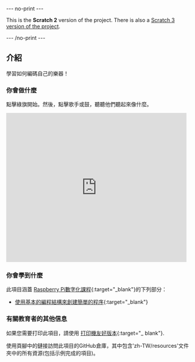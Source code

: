 --- no-print ---

This is the **Scratch 2** version of the project. There is also a [Scratch 3 version of the project](https://projects.raspberrypi.org/zh-TW/projects/rock-band).

--- /no-print ---

## 介紹

學習如何編碼自己的樂器！

### 你會做什麼

點擊綠旗開始。然後，點擊歌手或鼓，聽聽他們聽起來像什麼。

<div class="scratch-preview">
  <iframe allowtransparency="true" width="485" height="402" src="https://scratch.mit.edu/projects/embed/229595572/?autostart=false" frameborder="0"></iframe>
</div>

### 你會學到什麼

此項目涵蓋 [Raspberry Pi數字化課程](https://rpf.io/curriculum){:target="_blank"}的下列部分：

+ [使用基本的編程結構來創建簡單的程序](https://www.raspberrypi.org/curriculum/programming/creator){:target="_blank"}

### 有關教育者的其他信息

如果您需要打印此項目，請使用 [打印機友好版本](https://projects.raspberrypi.org/zh-TW/projects/rock-band-scratch2/print){:target="_ blank"}.

使用頁腳中的鏈接訪問此項目的GitHub倉庫，其中包含'zh-TW/resources'文件夾中的所有資源(包括示例完成的項目)。